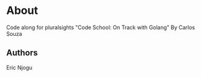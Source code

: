 # About
Code along for pluralsights "Code School: On Track with Golang" By Carlos Souza

## Authors
Eric Njogu
